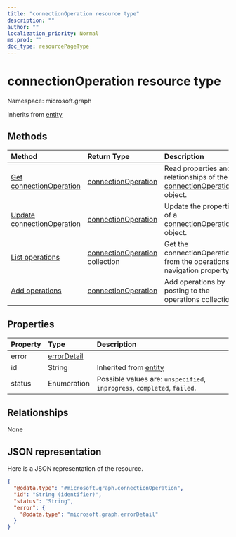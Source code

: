 ```yaml
---
title: "connectionOperation resource type"
description: ""
author: ""
localization_priority: Normal
ms.prod: ""
doc_type: resourcePageType
---
```


# connectionOperation resource type


Namespace: microsoft.graph




Inherits from [entity](../resources/entity.md)

## Methods
|Method|Return Type|Description|
|:---|:---|:---|
|[Get connectionOperation](../api/connectionoperation-get.md)|[connectionOperation](../resources/connectionoperation.md)|Read properties and relationships of the [connectionOperation](../resources/connectionoperation.md) object.|
|[Update connectionOperation](../api/connectionoperation-update.md)|[connectionOperation](../resources/connectionoperation.md)|Update the properties of a [connectionOperation](../resources/connectionoperation.md) object.|
|[List operations](../api/externalconnection-list-operations.md)|[connectionOperation](../resources/connectionoperation.md) collection|Get the connectionOperations from the operations navigation property.|
|[Add operations](../api/externalconnection-post-operations.md)|[connectionOperation](../resources/connectionoperation.md)|Add operations by posting to the operations collection.|

## Properties
|Property|Type|Description|
|:---|:---|:---|
|error|[errorDetail](../resources/errordetail.md)||
|id|String| Inherited from [entity](../resources/entity.md)|
|status|Enumeration| Possible values are: `unspecified`, `inprogress`, `completed`, `failed`.|

## Relationships
None

## JSON representation
Here is a JSON representation of the resource.
<!-- {
  "blockType": "resource",
  "keyProperty": "id",
  "@odata.type": "microsoft.graph.connectionOperation",
  "baseType": "microsoft.graph.entity",
  "openType": false
}
-->
``` json
{
  "@odata.type": "#microsoft.graph.connectionOperation",
  "id": "String (identifier)",
  "status": "String",
  "error": {
    "@odata.type": "microsoft.graph.errorDetail"
  }
}
```

